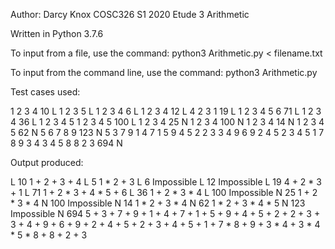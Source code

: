 Author: Darcy Knox
COSC326 S1 2020
Etude 3
Arithmetic

Written in Python 3.7.6

To input from a file, use the command:
python3 Arithmetic.py < filename.txt

To input from the command line, use the command:
python3 Arithmetic.py

Test cases used:

1 2 3 4
10 L
1 2 3
5 L
1 2 3 4
6 L
1 2 3 4
12 L
4 2 3 1
19 L
1 2 3 4 5 6
71 L
1 2 3 4
36 L
1 2 3 4 5 1 2 3 4 5
100 L
1 2 3 4
25 N
1 2 3 4
100 N
1 2 3 4
14 N
1 2 3 4 5
62 N
5 6 7 8 9
123 N
5 3 7 9 1 4 7 1 5 9 4 5 2 2 3 3 4 9 6 9 2 4 5 2 3 4 5 1 7 8 9 3 4 3 4 5 8 8 2 3
694 N

Output produced:

L 10 1 + 2 + 3 + 4
L 5 1 * 2 + 3
L 6 Impossible
L 12 Impossible
L 19 4 + 2 * 3 + 1
L 71 1 + 2 * 3 + 4 * 5 + 6
L 36 1 + 2 * 3 * 4
L 100 Impossible
N 25 1 + 2 * 3 * 4
N 100 Impossible
N 14 1 * 2 + 3 * 4
N 62 1 * 2 + 3 * 4 * 5
N 123 Impossible
N 694 5 + 3 + 7 + 9 + 1 + 4 + 7 + 1 + 5 + 9 + 4 + 5 + 2 + 2 + 3 + 3 + 4 + 9 + 6 + 9 + 2 + 4 + 5 + 2 + 3 + 4 + 5 + 1 + 7 * 8 + 9 + 3 * 4 + 3 * 4 * 5 * 8 + 8 + 2 + 3
